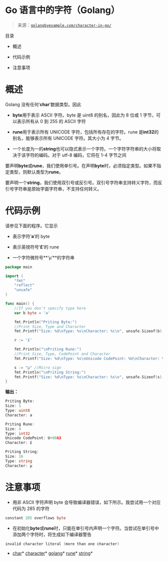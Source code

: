 <!--yml

分类：未分类

日期：2024-10-13 06:06:46

-->

# Go 语言中的字符（Golang）

> 来源：[`golangbyexample.com/character-in-go/`](https://golangbyexample.com/character-in-go/)

目录

+   概述

+   代码示例

+   注意事项

# **概述**

Golang 没有任何‘**char**’数据类型。因此

+   **byte**用于表示 ASCII 字符。byte 是 uint8 的别名，因此为 8 位或 1 字节，可以表示所有从 0 到 255 的 ASCII 字符

+   **rune**用于表示所有 UNICODE 字符，包括所有存在的字符。rune 是**int32**的别名，能够表示所有 UNICODE 字符。其大小为 4 字节。

+   一个长度为一的**string**也可以隐式表示一个字符。一个字符字符串的大小将取决于该字符的编码。对于 utf-8 编码，它将在 1-4 字节之间

要声明**byte**或**rune**，我们使用单引号。在声明**byte**时，必须指定类型。如果不指定类型，则默认类型为**rune**。

要声明一个**string**，我们使用双引号或反引号。双引号字符串支持转义字符，而反引号字符串是原始字面字符串，不支持任何转义。

# **代码示例**

请参见下面的程序。它显示

+   表示字符‘**a**‘的 byte

+   表示英镑符号‘**£**‘的 rune

+   一个字符微符号**‘µ’**的字符串

```go
package main

import (
    "fmt"
    "reflect"
    "unsafe"
)

func main() {
    //If you don't specify type here
    var b byte = 'a'

    fmt.Println("Priting Byte:")
    //Print Size, Type and Character
    fmt.Printf("Size: %d\nType: %s\nCharacter: %c\n", unsafe.Sizeof(b), reflect.TypeOf(b), b)

    r := '£'

    fmt.Println("\nPriting Rune:")
    //Print Size, Type, CodePoint and Character
    fmt.Printf("Size: %d\nType: %s\nUnicode CodePoint: %U\nCharacter: %c\n", unsafe.Sizeof(r), reflect.TypeOf(r), r, r)

    s := "µ" //Micro sign
    fmt.Println("\nPriting String:")
    fmt.Printf("Size: %d\nType: %s\nCharacter: %s\n", unsafe.Sizeof(s), reflect.TypeOf(s), s)
}
```

**输出：**

```go
Priting Byte:
Size: 1
Type: uint8
Character: a

Priting Rune:
Size: 4
Type: int32
Unicode CodePoint: U+00A3
Character: £

Priting String:
Size: 16
Type: string
Character: µ
```

# **注意事项**

+   用非 ASCII 字符声明 byte 会导致编译器错误，如下所示。我尝试用一个对应代码为 285 的字符

```go
constant 285 overflows byte
```

+   在初始化**byte**或**rune**时，只能在单引号内声明一个字符。当尝试在单引号中添加两个字符时，将生成如下编译器警告

```go
invalid character literal (more than one character)
```

+   [char](https://golangbyexample.com/tag/char/)*   [character](https://golangbyexample.com/tag/character/)*   [golang](https://golangbyexample.com/tag/golang/)*   [rune](https://golangbyexample.com/tag/rune/)*   [string](https://golangbyexample.com/tag/string/)*
